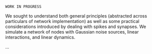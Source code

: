 <!-- NOTE: prev version, with spiking at /section_content/spiking_draft/spiking_methods_simulations.md -->
<!-- ## Modeling network structure and dynamics -->

`WORK IN PROGRESS`


We sought to understand both general principles (abstracted across particulars of network implementation) as well as some practical considerations introduced by dealing with spikes and synapses. We simulate a network of nodes with Gaussian noise sources, linear interactions, and linear dynamics.

...


<!-- NOTE: outline
```
simple gaussian sims 
- possible extensions to discrete time
```


```
studying contemporaneous domain, but could be extended to delayed 
```

 -->
